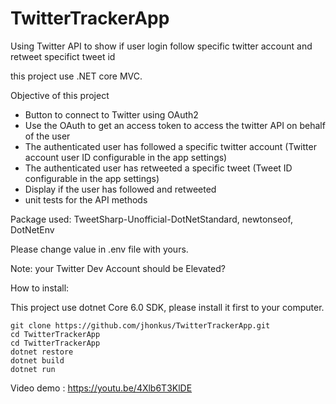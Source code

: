 # TwitterTrackerApp
Using Twitter API to show if user login follow specific twitter account and retweet specifict tweet id

this project use .NET core MVC.


Objective of this project

- Button to connect to Twitter using OAuth2
- Use the OAuth to get an access token to access the twitter API on behalf of the user
- The authenticated user has followed a specific twitter account (Twitter account user ID configurable in the app settings)
- The authenticated user has retweeted a specific tweet (Tweet ID configurable in the app settings)
- Display if the user has followed and retweeted
- unit tests for the API methods


Package used: TweetSharp-Unofficial-DotNetStandard, newtonseof, DotNetEnv


Please change value in .env file with yours.

Note: your Twitter Dev Account should be Elevated?

How to install:

This project use dotnet Core 6.0 SDK, please install it first to your computer.

```
git clone https://github.com/jhonkus/TwitterTrackerApp.git
cd TwitterTrackerApp
cd TwitterTrackerApp
dotnet restore
dotnet build
dotnet run

```

Video demo : https://youtu.be/4Xlb6T3KlDE
